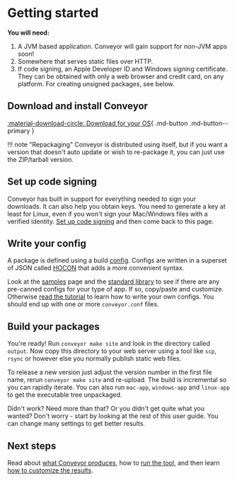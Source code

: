 # Getting started

**You will need:** 

1. A JVM based application. Conveyor will gain support for non-JVM apps soon!
1. Somewhere that serves static files over HTTP.
2. If code signing, an Apple Developer ID and Windows signing certificate. They can be obtained with only a web browser and credit card, on any platform. For creating unsigned packages, see below.

## Download and install Conveyor

[ :material-download-circle: Download for your OS](https://downloads.hydraulic.dev/conveyor/download.html){ .md-button .md-button--primary }

!!! note "Repackaging"
    Conveyor is distributed using itself, but if you want a version that doesn't auto update or wish to re-package it, you can just use the ZIP/tarball version.

## Set up code signing

Conveyor has built in support for everything needed to sign your downloads. It can also help you obtain keys. You need to generate a key at least for Linux, even if you won't sign your Mac/Windows files with a verified identity. [Set up code signing](keys-and-certificates.md) and then come back to this page.

## Write your config

A package is defined using a build [config](configs/index.md). Configs are written in a superset of JSON called [HOCON](configs/hocon-spec.md) that adds a more convenient syntax.

Look at the [samples](samples/index.md) page and the [standard library](stdlib/index.md) to see if there are any pre-canned configs for your type of app. If so, copy/paste and customize. Otherwise [read the tutorial](tutorial.md) to learn how to write your own configs. You should end up with one or more `conveyor.conf` files.

## Build your packages

You're ready! Run `conveyor make site` and look in the directory called `output`. Now copy this directory to your web server using a tool like `scp`, `rsync` or however else you normally publish static web files.

To release a new version just adjust the version number in the first file name, rerun `conveyor make site` and re-upload. The build is incremental so you can rapidly iterate. You can also run `mac-app`, `windows-app` and `linux-app` to get the executable tree unpackaged.

Didn't work? Need more than that? Or you didn't get quite what you wanted? Don't worry - start by looking at the rest of this user guide. You can change many settings to get better results.

## Next steps

Read about [what Conveyor produces](outputs.md), how to [run the tool](running.md), and then learn [how to customize the results](configs/index.md).
